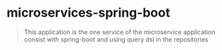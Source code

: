 # microservices-spring-boot
> This application is the one service of the microservice application consist with spring-boot and using query dsl in the repositories
